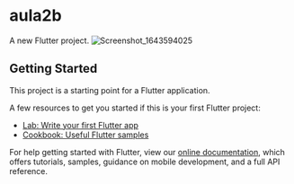 # aula2b

A new Flutter project.
![Screenshot_1643594025](https://user-images.githubusercontent.com/68884037/152093809-11c24ec9-0685-4112-a436-6c13dca02f29.png)

## Getting Started

This project is a starting point for a Flutter application.

A few resources to get you started if this is your first Flutter project:

- [Lab: Write your first Flutter app](https://flutter.dev/docs/get-started/codelab)
- [Cookbook: Useful Flutter samples](https://flutter.dev/docs/cookbook)

For help getting started with Flutter, view our
[online documentation](https://flutter.dev/docs), which offers tutorials,
samples, guidance on mobile development, and a full API reference.
